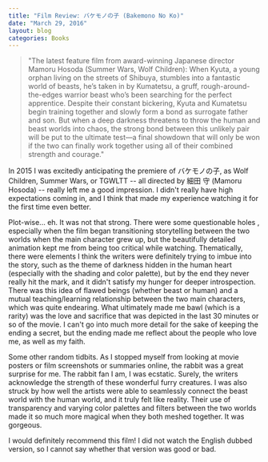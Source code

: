 ```yaml
---
title: "Film Review: バケモノの子 (Bakemono No Ko)"
date: "March 29, 2016"
layout: blog
categories: Books
---
```


> "The latest feature film from award-winning Japanese director Mamoru Hosoda (Summer Wars, Wolf Children): When Kyuta, a young orphan living on the streets of Shibuya, stumbles into a fantastic world of beasts, he’s taken in by Kumatetsu, a gruff, rough-around-the-edges warrior beast who’s been searching for the perfect apprentice. Despite their constant bickering, Kyuta and Kumatetsu begin training together and slowly form a bond as surrogate father and son. But when a deep darkness threatens to throw the human and beast worlds into chaos, the strong bond between this unlikely pair will be put to the ultimate test—a final showdown that will only be won if the two can finally work together using all of their combined strength and courage."

In 2015 I was excitedly anticipating the premiere of バケモノの子, as Wolf Children, Summer Wars, or TGWLTT -- all directed by  細田 守 (Mamoru Hosoda) -- really left me a good impression. I didn't really have high expectations coming in, and I think that made my experience watching it for the first time even better.

Plot-wise... eh. It was not that strong. There were some questionable holes , especially when the film began transitioning storytelling between the two worlds when the main character grew up, but the beautifully detailed animation kept me from being too critical while watching. Thematically, there were elements I think the writers were definitely trying to imbue into the story, such as the theme of darkness hidden in the human heart (especially with the shading and color palette), but by the end they never really hit the mark, and it didn't satisfy my hunger for deeper introspection. There was this idea of flawed beings (whether beast or human) and a mutual teaching/learning relationship between the two main characters, which was quite endearing. What ultimately made me bawl (which is a rarity) was the love and sacrifice that was depicted in the last 30 minutes or so of the movie. I can't go into much more detail for the sake of keeping the ending a secret, but the ending made me reflect about the people who love me, as well as my faith.

Some other random tidbits. As I stopped myself from looking at movie posters or film screenshots or summaries online, the rabbit was a great surprise for me. The rabbit fan I am, I was ecstatic. Surely, the writers acknowledge the strength of these wonderful furry creatures. I was also struck by how well the artists were able to seamlessly connect the beast world with the human world, and it truly felt like reality. Their use of transparency and varying color palettes and filters between the two worlds made it so much more magical when they both meshed together. It was gorgeous.

I would definitely recommend this film! I did not watch the English dubbed version, so I cannot say whether that version was good or bad.
